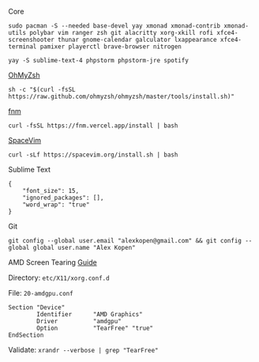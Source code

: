 Core
```
sudo pacman -S --needed base-devel yay xmonad xmonad-contrib xmonad-utils polybar vim ranger zsh git alacritty xorg-xkill rofi xfce4-screenshooter thunar gnome-calendar galculator lxappearance xfce4-terminal pamixer playerctl brave-browser nitrogen
```

```
yay -S sublime-text-4 phpstorm phpstorm-jre spotify
```

[OhMyZsh](https://ohmyz.sh/)
```
sh -c "$(curl -fsSL https://raw.github.com/ohmyzsh/ohmyzsh/master/tools/install.sh)"
```

[fnm](https://github.com/Schniz/fnm)
```
curl -fsSL https://fnm.vercel.app/install | bash
```

[SpaceVim](https://spacevim.org/)
```
curl -sLf https://spacevim.org/install.sh | bash
```

Sublime Text
```
{
    "font_size": 15,
    "ignored_packages": [],
    "word_wrap": "true"
}
```

Git
```
git config --global user.email "alexkopen@gmail.com" && git config --global global user.name "Alex Kopen"
```

AMD Screen Tearing
[Guide](https://davejansen.com/quick-how-to-fix-screen-tearing-in-ubuntu-with-amd-gpus/)

Directory: `etc/X11/xorg.conf.d`

File: `20-amdgpu.conf`
```
Section "Device"
        Identifier      "AMD Graphics"
        Driver          "amdgpu"
        Option          "TearFree" "true"
EndSection
```

Validate: `xrandr --verbose | grep "TearFree"`